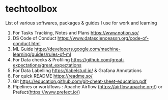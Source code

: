 # techtoolbox
List of various softwares, packages & guides I use for work and learning

1. For Tasks Tracking, Notes and Plans https://www.notion.so/
2. DS Code of Conduct https://www.datascienceassn.org/code-of-conduct.html
3. ML Guide https://developers.google.com/machine-learning/guides/rules-of-ml
4. For Data checks & Profiling https://github.com/great-expectations/great_expectations
5. For Data Labelling https://labelstud.io/ & Grafana Annotations
6. For quick README https://readme.so/
7. Git https://education.github.com/git-cheat-sheet-education.pdf
8. Pipelines or workflows : Apache Airflow (https://airflow.apache.org/) or Prefect(https://www.prefect.io/)
